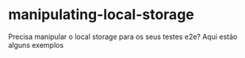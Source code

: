 # manipulating-local-storage
Precisa manipular o local storage para os seus testes e2e? Aqui estão alguns exemplos
